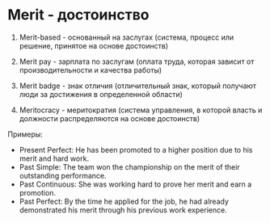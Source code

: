 # Merit - достоинство




1. Merit-based - основанный на заслугах (система, процесс или решение, принятое на основе достоинств)

2. Merit pay - зарплата по заслугам (оплата труда, которая зависит от производительности и качества работы)

3. Merit badge - знак отличия (отличительный знак, который получают люди за достижения в определенной области)

4. Meritocracy - меритократия (система управления, в которой власть и должности распределяются на основе достоинств)

Примеры:

- Present Perfect: He has been promoted to a higher position due to his merit and hard work.
- Past Simple: The team won the championship on the merit of their outstanding performance.
- Past Continuous: She was working hard to prove her merit and earn a promotion.
- Past Perfect: By the time he applied for the job, he had already demonstrated his merit through his previous work experience.